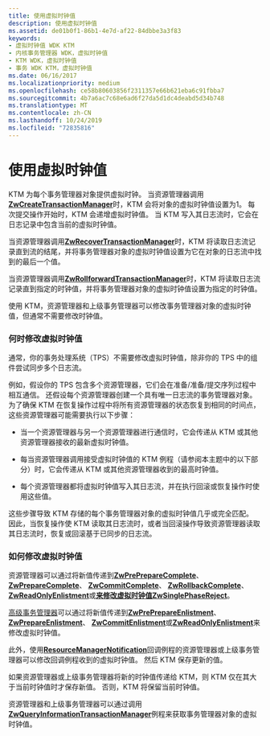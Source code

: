 ```yaml
---
title: 使用虚拟时钟值
description: 使用虚拟时钟值
ms.assetid: de01b0f1-86b1-4e7d-af22-84dbbe3a3f83
keywords:
- 虚拟时钟值 WDK KTM
- 内核事务管理器 WDK，虚拟时钟值
- KTM WDK，虚拟时钟值
- 事务 WDK KTM，虚拟时钟值
ms.date: 06/16/2017
ms.localizationpriority: medium
ms.openlocfilehash: ce58b80603856f2311357e66b621eba6c91fbba7
ms.sourcegitcommit: 4b7a6ac7c68e6ad6f27da5d1dc4deabd5d34b748
ms.translationtype: MT
ms.contentlocale: zh-CN
ms.lasthandoff: 10/24/2019
ms.locfileid: "72835816"
---
```

# <a name="using-virtual-clock-values"></a>使用虚拟时钟值


KTM 为每个事务管理器对象提供虚拟时钟。 当资源管理器调用[**ZwCreateTransactionManager**](https://docs.microsoft.com/windows-hardware/drivers/ddi/wdm/nf-wdm-ntcreatetransactionmanager)时，KTM 会将对象的虚拟时钟值设置为1。 每次提交操作开始时，KTM 会递增虚拟时钟值。 当 KTM 写入其日志流时，它会在日志记录中包含当前的虚拟时钟值。

当资源管理器调用[**ZwRecoverTransactionManager**](https://docs.microsoft.com/windows-hardware/drivers/ddi/wdm/nf-wdm-ntrecovertransactionmanager)时，KTM 将读取日志流记录直到流的结尾，并将事务管理器对象的虚拟时钟值设置为它在对象的日志流中找到的最后一个值。

当资源管理器调用[**ZwRollforwardTransactionManager**](https://docs.microsoft.com/windows-hardware/drivers/ddi/wdm/nf-wdm-ntrollforwardtransactionmanager)时，KTM 将读取日志流记录直到指定的时钟值，并将事务管理器对象的虚拟时钟值设置为指定的时钟值。

使用 KTM，资源管理器和上级事务管理器可以修改事务管理器对象的虚拟时钟值，但通常不需要修改时钟值。

### <a name="when-to-modify-virtual-clock-values"></a>何时修改虚拟时钟值

通常，你的事务处理系统（TPS）不需要修改虚拟时钟值，除非你的 TPS 中的组件尝试同步多个日志流。

例如，假设你的 TPS 包含多个资源管理器，它们会在准备/准备/提交序列过程中相互通信。 还假设每个资源管理器创建一个具有唯一日志流的事务管理器对象。 为了确保 KTM 在恢复操作过程中将所有资源管理器的状态恢复到相同的时间点，这些资源管理器可能需要执行以下步骤：

-   当一个资源管理器与另一个资源管理器进行通信时，它会传递从 KTM 或其他资源管理器接收的最新虚拟时钟值。

-   每当资源管理器调用接受虚拟时钟值的 KTM 例程（请参阅本主题中的以下部分）时，它会传递从 KTM 或其他资源管理器收到的最高时钟值。

-   每个资源管理器都将虚拟时钟值写入其日志流，并在执行回滚或恢复操作时使用这些值。

这些步骤导致 KTM 存储的每个事务管理器对象的虚拟时钟值几乎或完全匹配。 因此，当恢复操作使 KTM 读取其日志流时，或者当回滚操作导致资源管理器读取其日志流时，恢复或回滚基于已同步的日志流。

### <a name="how-to-modify-virtual-clock-values"></a>如何修改虚拟时钟值

资源管理器可以通过将新值传递到[**ZwPrePrepareComplete**](https://docs.microsoft.com/windows-hardware/drivers/ddi/wdm/nf-wdm-ntprepreparecomplete)、 [**ZwPrepareComplete**](https://docs.microsoft.com/windows-hardware/drivers/ddi/wdm/nf-wdm-ntpreparecomplete)、 [**ZwCommitComplete**](https://docs.microsoft.com/windows-hardware/drivers/ddi/wdm/nf-wdm-ntcommitcomplete)、 [**ZwRollbackComplete**](https://docs.microsoft.com/windows-hardware/drivers/ddi/wdm/nf-wdm-ntrollbackcomplete)、 [**ZwReadOnlyEnlistment**](https://docs.microsoft.com/windows-hardware/drivers/ddi/wdm/nf-wdm-ntreadonlyenlistment)或[**来修改虚拟时钟值ZwSinglePhaseReject**](https://docs.microsoft.com/windows-hardware/drivers/ddi/wdm/nf-wdm-ntsinglephasereject)。

[高级事务管理器](creating-a-superior-transaction-manager.md)可以通过将新值传递到[**ZwPrePrepareEnlistment**](https://docs.microsoft.com/windows-hardware/drivers/ddi/wdm/nf-wdm-ntpreprepareenlistment)、 [**ZwPrepareEnlistment**](https://docs.microsoft.com/windows-hardware/drivers/ddi/wdm/nf-wdm-ntprepareenlistment)、 [**ZwCommitEnlistment**](https://docs.microsoft.com/windows-hardware/drivers/ddi/wdm/nf-wdm-ntcommitenlistment)或[**ZwReadOnlyEnlistment**](https://docs.microsoft.com/windows-hardware/drivers/ddi/wdm/nf-wdm-ntreadonlyenlistment)来修改虚拟时钟值。

此外，使用[**ResourceManagerNotification**](https://docs.microsoft.com/windows-hardware/drivers/ddi/wdm/nc-wdm-ptm_rm_notification)回调例程的资源管理器或上级事务管理器可以修改回调例程收到的虚拟时钟值。 然后 KTM 保存更新的值。

如果资源管理器或上级事务管理器将新的时钟值传递给 KTM，则 KTM 仅在其大于当前时钟值时才保存新值。 否则，KTM 将保留当前时钟值。

资源管理器和上级事务管理器可以通过调用[**ZwQueryInformationTransactionManager**](https://docs.microsoft.com/windows-hardware/drivers/ddi/wdm/nf-wdm-ntqueryinformationtransactionmanager)例程来获取事务管理器对象的虚拟时钟值。

 

 




